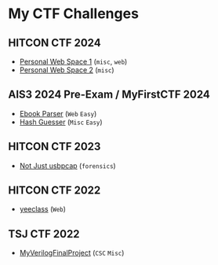 # My CTF Challenges

## HITCON CTF 2024
- [Personal Web Space 1](<HITCON CTF/2024/Personal Web Space#personal-web-space-1>) (`misc`, `web`)
- [Personal Web Space 2](<HITCON CTF/2024/Personal Web Space#personal-web-space-2>) (`misc`)

## AIS3 2024 Pre-Exam / MyFirstCTF 2024
- [Ebook Parser](<AIS3 Pre-exam/2024/ebook-parser>) (`Web` `Easy`)
- [Hash Guesser](<AIS3 Pre-exam/2024/hash-guesser>) (`Misc` `Easy`)

## HITCON CTF 2023
- [Not Just usbpcap](<HITCON CTF/2023/Not Just usbpcap>) (`forensics`)

## HITCON CTF 2022
- [yeeclass](<HITCON CTF/2022/yeeclass>) (`Web`)

## TSJ CTF 2022
- [MyVerilogFinalProject](<TSJCTF/2022/MyVerilogFinalProject>) (`CSC` `Misc`)